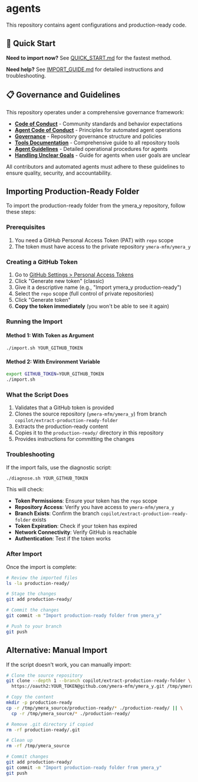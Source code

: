 # agents

This repository contains agent configurations and production-ready code.

## 🚀 Quick Start

**Need to import now?** See [QUICK_START.md](QUICK_START.md) for the fastest method.

**Need help?** See [IMPORT_GUIDE.md](IMPORT_GUIDE.md) for detailed instructions and troubleshooting.

## 📋 Governance and Guidelines

This repository operates under a comprehensive governance framework:

- **[Code of Conduct](CODE_OF_CONDUCT.md)** - Community standards and behavior expectations
- **[Agent Code of Conduct](AGENT_CODE_OF_CONDUCT.md)** - Principles for automated agent operations
- **[Governance](GOVERNANCE.md)** - Repository governance structure and policies
- **[Tools Documentation](TOOLS.md)** - Comprehensive guide to all repository tools
- **[Agent Guidelines](.github/agents/agent-guidelines.md)** - Detailed operational procedures for agents
- **[Handling Unclear Goals](HANDLING_UNCLEAR_GOALS.md)** - Guide for agents when user goals are unclear

All contributors and automated agents must adhere to these guidelines to ensure quality, security, and accountability.

## Importing Production-Ready Folder

To import the production-ready folder from the ymera_y repository, follow these steps:

### Prerequisites

1. You need a GitHub Personal Access Token (PAT) with `repo` scope
2. The token must have access to the private repository `ymera-mfm/ymera_y`

### Creating a GitHub Token

1. Go to [GitHub Settings > Personal Access Tokens](https://github.com/settings/tokens)
2. Click "Generate new token" (classic)
3. Give it a descriptive name (e.g., "Import ymera_y production-ready")
4. Select the `repo` scope (full control of private repositories)
5. Click "Generate token"
6. **Copy the token immediately** (you won't be able to see it again)

### Running the Import

#### Method 1: With Token as Argument

```bash
./import.sh YOUR_GITHUB_TOKEN
```

#### Method 2: With Environment Variable

```bash
export GITHUB_TOKEN=YOUR_GITHUB_TOKEN
./import.sh
```

### What the Script Does

1. Validates that a GitHub token is provided
2. Clones the source repository (`ymera-mfm/ymera_y`) from branch `copilot/extract-production-ready-folder`
3. Extracts the production-ready content
4. Copies it to the `production-ready/` directory in this repository
5. Provides instructions for committing the changes

### Troubleshooting

If the import fails, use the diagnostic script:

```bash
./diagnose.sh YOUR_GITHUB_TOKEN
```

This will check:

- **Token Permissions**: Ensure your token has the `repo` scope
- **Repository Access**: Verify you have access to `ymera-mfm/ymera_y`
- **Branch Exists**: Confirm the branch `copilot/extract-production-ready-folder` exists
- **Token Expiration**: Check if your token has expired
- **Network Connectivity**: Verify GitHub is reachable
- **Authentication**: Test if the token works

### After Import

Once the import is complete:

```bash
# Review the imported files
ls -la production-ready/

# Stage the changes
git add production-ready/

# Commit the changes
git commit -m "Import production-ready folder from ymera_y"

# Push to your branch
git push
```

## Alternative: Manual Import

If the script doesn't work, you can manually import:

```bash
# Clone the source repository
git clone --depth 1 --branch copilot/extract-production-ready-folder \
  https://oauth2:YOUR_TOKEN@github.com/ymera-mfm/ymera_y.git /tmp/ymera_source

# Copy the content
mkdir -p production-ready
cp -r /tmp/ymera_source/production-ready/* ./production-ready/ || \
  cp -r /tmp/ymera_source/* ./production-ready/

# Remove .git directory if copied
rm -rf production-ready/.git

# Clean up
rm -rf /tmp/ymera_source

# Commit changes
git add production-ready/
git commit -m "Import production-ready folder from ymera_y"
git push
```